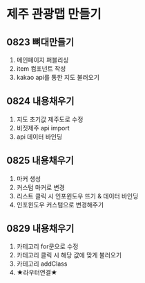 # 제주 관광맵 만들기

## 0823 뼈대만들기
1. 메인페이지 퍼블리싱
2. item 컴포넌트 작성
3. kakao api를 통한 지도 불러오기

## 0824 내용채우기
1. 지도 초기값 제주도로 수정
2. 비짓제주 api import
2. api 데이터 바인딩

## 0825 내용채우기
1. 마커 생성
2. 커스텀 마커로 변경
3. 리스트 클릭 시 인포윈도우 뜨기 & 데이터 바인딩
4. 인포윈도우 커스텀으로 변경해주기

## 0829 내용채우기
1. 카테고리 for문으로 수정
2. 카테고리 클릭 시 해당 값에 맞게 불러오기
3. 카테고리 addClass
4. ★라우터연결★

